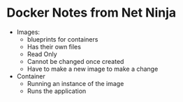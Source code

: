 # Docker Notes from Net Ninja

- Images: 
  - blueprints for containers
  - Has their own files
  - Read Only
  - Cannot be changed once created
  - Have to make a new image to make a change
- Container
  - Running an instance of the image
  - Runs the application